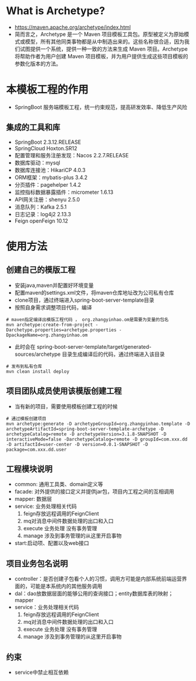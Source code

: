 # What is Archetype?
* https://maven.apache.org/archetype/index.html
* 简而言之，Archetype 是一个 Maven 项目模板工具包。原型被定义为原始模式或模型，所有其他同类事物都是从中制造出来的。这些名称很合适，因为我们试图提供一个系统，提供一种一致的方法来生成 Maven 项目。Archetype 将帮助作者为用户创建 Maven 项目模板，并为用户提供生成这些项目模板的参数化版本的方法。

# 本模板工程的作用
* SpringBoot 服务端模板工程，统一约束规范，提高研发效率、降低生产风险


## 集成的工具和库
* SpringBoot 2.3.12.RELEASE
* SpringCloud Hoxton.SR12
* 配置管理和服务注册发现：Nacos 2.2.7.RELEASE
* 数据库驱动：mysql
* 数据库连接池：HikariCP 4.0.3
* ORM框架：mybatis-plus 3.4.2
* 分页插件：pagehelper 1.4.2
* 监控指标数据暴露插件：micrometer 1.6.13
* API网关注册：shenyu 2.5.0
* 消息队列：Kafka 2.5.1
* 日志记录：log4j2 2.13.3
* Feign openFeign 10.12


# 使用方法
## 创建自己的模版工程
* 安装java,maven并配置好环境变量
* 配置maven的settings.xml文件，将maven仓库地址改为公司私有仓库
* clone项目，通过终端进入spring-boot-server-template目录
* 按照自身需求调整项目代码，编译
```linux
# maven指定编译出模版工程代码 ， org.zhangyinhao.om是需要为变量的包名
mvn archetype:create-from-project -Darchetype.properties=archetype.properties -DpackageName=org.zhangyinhao.om
```
* 此时会在 spring-boot-server-template/target/generated-sources/archetype 目录生成编译后的代码，通过终端进入该目录
```linux
# 发布到私有仓库
mvn clean install deploy
```

## 项目团队成员使用该模版创建工程
* 当有新的项目，需要使用模板创建工程的时候
```linux
# 通过模板创建项目
mvn archetype:generate -D archetypeGroupId=org.zhangyinhao.template -D archetypeArtifactId=spring-boot-server-template-archetype -D archetypeCatalog=remote -D archetypeVersion=3.1.8-SNAPSHOT -D interactiveMode=false -DarchetypeCatalog=remote -D groupId=com.xxx.dd -D artifactId=user-center -D version=0.0.1-SNAPSHOT -D package=com.xxx.dd.user
```


## 工程模块说明
* common: 通用工具类、domain定义等
* facade: 对外提供的接口定义并提供jar包，项目内工程之间的互相调用
* mapper: 数据层
* service: 业务处理相关代码
    1. feign存放远程调用的FeignClient
    2. mq对消息中间件数据处理的出口和入口
    3. execute 业务处理 没有事务管理
    4. manage 涉及到事务管理的从这里开启事物
* start:启动项、配置以及web接口

## 项目业务包名说明
* controller：是否创建子包看个人的习惯，调用方可能是内部系统前端运营界面的，可能是本系统内的其他服务调用
* dal：dao放数据层面的能够公用的查询接口；entity数据库表的映射；mapper
* service：业务处理相关代码
    1. feign存放远程调用的FeignClient
    2. mq对消息中间件数据处理的出口和入口
    3. execute 业务处理 没有事务管理
    4. manage 涉及到事务管理的从这里开启事物

## 约束
* service中禁止相互依赖


